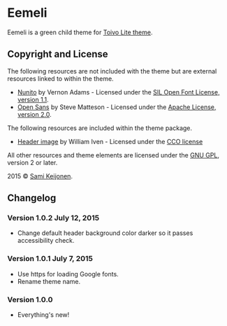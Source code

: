 # Eemeli

Eemeli is a green child theme for [Toivo Lite theme](https://foxland.fi/downloads/toivo/).

## Copyright and License

The following resources are not included with the theme but are external resources linked to within the theme.

* [Nunito](https://www.google.com/fonts/specimen/Nunito) by Vernon Adams - Licensed under the [SIL Open Font License, version 1.1](http://scripts.sil.org/OFL).
* [Open Sans](https://www.google.com/fonts/specimen/Open%20Sans) by Steve Matteson - Licensed under the [Apache License, version 2.0](http://www.apache.org/licenses/LICENSE-2.0.html).

The following resources are included within the theme package.

* [Header image](https://unsplash.com/photos/GANqCr1BRTU/) by William Iven - Licensed under the [CCO license](https://creativecommons.org/publicdomain/zero/1.0/)

All other resources and theme elements are licensed under the [GNU GPL](http://www.gnu.org/licenses/old-licenses/gpl-2.0.html), version 2 or later.

2015 &copy; [Sami Keijonen](https://foxland.fi).

## Changelog

### Version 1.0.2 July 12, 2015

* Change default header background color darker so it passes accessibility check.

### Version 1.0.1 July 7, 2015

* Use https for loading Google fonts.
* Rename theme name.

### Version 1.0.0

* Everything's new!
